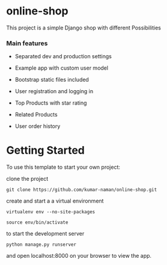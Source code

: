 # online-shop

This project is a simple Django shop with different Possibilities


### Main features

* Separated dev and production settings

* Example app with custom user model

* Bootstrap static files included

* User registration and logging in

* Top Products with star rating

* Related Products 

* User order history 


# Getting Started
To use this template to start your own project:

clone the project

    git clone https://github.com/kumar-naman/online-shop.git
    
create and start a a virtual environment

    virtualenv env --no-site-packages

    source env/bin/activate

to start the development server

    python manage.py runserver

and open localhost:8000 on your browser to view the app.
